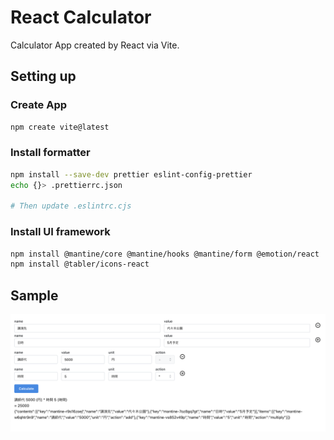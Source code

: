 # React Calculator

Calculator App created by React via Vite.

## Setting up

### Create App

```sh
npm create vite@latest
```

### Install formatter

```sh
npm install --save-dev prettier eslint-config-prettier
echo {}> .prettierrc.json

# Then update .eslintrc.cjs
```

### Install UI framework

```sh
npm install @mantine/core @mantine/hooks @mantine/form @emotion/react
npm install @tabler/icons-react
```

## Sample

![Sample screen](./images/screen.png)
